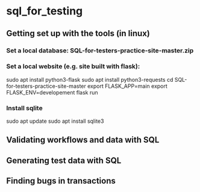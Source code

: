 # sql_for_testing

## Getting set up with the tools (in linux)
### Set a local database: SQL-for-testers-practice-site-master.zip

### Set a local website (e.g. site built with flask):
sudo apt install python3-flask
sudo apt install python3-requests
cd SQL-for-testers-practice-site-master
export FLASK_APP=main
export FLASK_ENV=developement
flask run
### Install sqlite 
sudo apt update
sudo apt install sqlite3

## Validating workflows and data with SQL
## Generating test data with SQL
## Finding bugs in transactions

